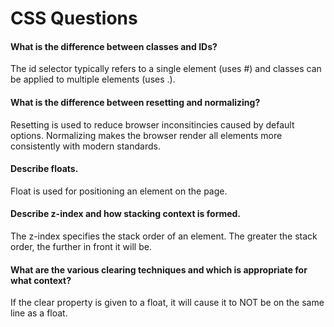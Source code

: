 # CSS Questions

#### What is the difference between classes and IDs?
The id selector typically refers to a single element (uses #) and classes can be applied to multiple elements (uses .).

#### What is the difference between resetting and normalizing?
Resetting is used to reduce browser inconsitincies caused by default options. Normalizing makes the browser render all elements more consistently with modern standards. 

#### Describe floats.
Float is used for positioning an element on the page. 

#### Describe z-index and how stacking context is formed.
The z-index specifies the stack order of an element. The greater the stack order, the further in front it will be.

#### What are the various clearing techniques and which is appropriate for what context?
If the clear property is given to a float, it will cause it to NOT be on the same line as a float.